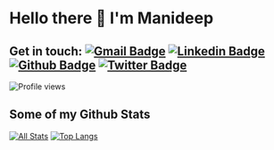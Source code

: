 # Hello there 👋 I'm Manideep

**Get in touch:**
[![Gmail Badge](https://img.shields.io/badge/-manideepami@gmail.com-c14438?style=flat&logo=Gmail&logoColor=white&link=mailto:manideepami@gmail.com)](mailto:manideepami@gmail.com)
[![Linkedin Badge](https://img.shields.io/badge/-Manideepami-0072b1?style=flat&logo=Linkedin&logoColor=white&link=https://www.linkedin.com/in/manideepami//)](https://www.linkedin.com/in/manideepami/) 
[![Github Badge](https://img.shields.io/badge/-manideepami-grey?style=flat&logo=github&logoColor=white&link=https://github.com/pedes/)](https://www.github.com/manideepami/)
[![Twitter Badge](https://img.shields.io/badge/-manideepami-00acee?style=flat&logo=twitter&logoColor=white&link=https://twitter.com/amimanideep/)](https://www.twitter.com/amimanideep/)
--------------------------------------------------------------------
![Profile views](https://gpvc.arturio.dev/manideepami)

<!--
**manideepami/manideepami** is a ✨ _special_ ✨ repository because its `README.md` (this file) appears on your GitHub profile.

Here are some ideas to get you started:

- 🔭 I’m currently working on ...
- 🌱 I’m currently learning ...
- 👯 I’m looking to collaborate on ...
- 🤔 I’m looking for help with ...
- 💬 Ask me about ...
- 📫 How to reach me: ...
- 😄 Pronouns: ...
- ⚡ Fun fact: ...
-->

## Some of my Github Stats
[![All Stats](https://github-readme-stats-axpwmfcg3.vercel.app/api?username=manideepami&show_icons=true&include_all_commits=true&count_private=true&hide=contribs)](https://github.com/manideepami/github-readme-stats)
[![Top Langs](https://github-readme-stats-axpwmfcg3.vercel.app/api/top-langs/?username=manideepami&layout=compact)](https://github.com/manideepami/github-readme-stats)

